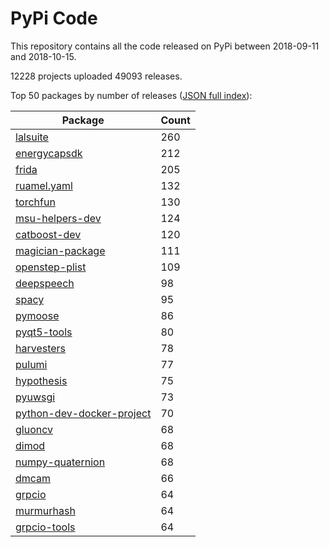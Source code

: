 # PyPi Code

This repository contains all the code released on PyPi between 2018-09-11 and 2018-10-15.

12228 projects uploaded 49093 releases. 

Top 50 packages by number of releases ([JSON full index](./index.json)):

| Package   | Count |
|-----------|-------|
| [lalsuite](https://github.com/pypi-data/pypi-code-29/tree/import/lalsuite) | 260 |
| [energycapsdk](https://github.com/pypi-data/pypi-code-29/tree/import/energycapsdk) | 212 |
| [frida](https://github.com/pypi-data/pypi-code-29/tree/import/frida) | 205 |
| [ruamel.yaml](https://github.com/pypi-data/pypi-code-29/tree/import/ruamel.yaml) | 132 |
| [torchfun](https://github.com/pypi-data/pypi-code-29/tree/import/torchfun) | 130 |
| [msu-helpers-dev](https://github.com/pypi-data/pypi-code-29/tree/import/msu-helpers-dev) | 124 |
| [catboost-dev](https://github.com/pypi-data/pypi-code-29/tree/import/catboost-dev) | 120 |
| [magician-package](https://github.com/pypi-data/pypi-code-29/tree/import/magician-package) | 111 |
| [openstep-plist](https://github.com/pypi-data/pypi-code-29/tree/import/openstep-plist) | 109 |
| [deepspeech](https://github.com/pypi-data/pypi-code-29/tree/import/deepspeech) | 98 |
| [spacy](https://github.com/pypi-data/pypi-code-29/tree/import/spacy) | 95 |
| [pymoose](https://github.com/pypi-data/pypi-code-29/tree/import/pymoose) | 86 |
| [pyqt5-tools](https://github.com/pypi-data/pypi-code-29/tree/import/pyqt5-tools) | 80 |
| [harvesters](https://github.com/pypi-data/pypi-code-29/tree/import/harvesters) | 78 |
| [pulumi](https://github.com/pypi-data/pypi-code-29/tree/import/pulumi) | 77 |
| [hypothesis](https://github.com/pypi-data/pypi-code-29/tree/import/hypothesis) | 75 |
| [pyuwsgi](https://github.com/pypi-data/pypi-code-29/tree/import/pyuwsgi) | 73 |
| [python-dev-docker-project](https://github.com/pypi-data/pypi-code-29/tree/import/python-dev-docker-project) | 70 |
| [gluoncv](https://github.com/pypi-data/pypi-code-29/tree/import/gluoncv) | 68 |
| [dimod](https://github.com/pypi-data/pypi-code-29/tree/import/dimod) | 68 |
| [numpy-quaternion](https://github.com/pypi-data/pypi-code-29/tree/import/numpy-quaternion) | 68 |
| [dmcam](https://github.com/pypi-data/pypi-code-29/tree/import/dmcam) | 66 |
| [grpcio](https://github.com/pypi-data/pypi-code-29/tree/import/grpcio) | 64 |
| [murmurhash](https://github.com/pypi-data/pypi-code-29/tree/import/murmurhash) | 64 |
| [grpcio-tools](https://github.com/pypi-data/pypi-code-29/tree/import/grpcio-tools) | 64 |
